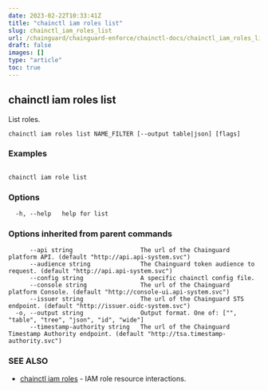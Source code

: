 ```yaml
---
date: 2023-02-22T10:33:41Z
title: "chainctl iam roles list"
slug: chainctl_iam_roles_list
url: /chainguard/chainguard-enforce/chainctl-docs/chainctl_iam_roles_list/
draft: false
images: []
type: "article"
toc: true
---
```

## chainctl iam roles list

List roles.

```
chainctl iam roles list NAME_FILTER [--output table|json] [flags]
```

### Examples

```

chainctl iam role list

```

### Options

```
  -h, --help   help for list
```

### Options inherited from parent commands

```
      --api string                   The url of the Chainguard platform API. (default "http://api.api-system.svc")
      --audience string              The Chainguard token audience to request. (default "http://api.api-system.svc")
      --config string                A specific chainctl config file.
      --console string               The url of the Chainguard platform Console. (default "http://console-ui.api-system.svc")
      --issuer string                The url of the Chainguard STS endpoint. (default "http://issuer.oidc-system.svc")
  -o, --output string                Output format. One of: ["", "table", "tree", "json", "id", "wide"]
      --timestamp-authority string   The url of the Chainguard Timestamp Authority endpoint. (default "http://tsa.timestamp-authority.svc")
```

### SEE ALSO

* [chainctl iam roles](/chainguard/chainguard-enforce/chainctl-docs/chainctl_iam_roles/)	 - IAM role resource interactions.

